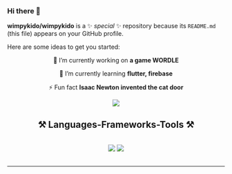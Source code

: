 ### Hi there 👋

**wimpykido/wimpykido** is a ✨ _special_ ✨ repository because its `README.md` (this file) appears on your GitHub profile.

Here are some ideas to get you started:
<div align="center">
 
 🔭 I’m currently working on **a game WORDLE**
 
 🌱 I’m currently learning **flutter, firebase**

⚡ Fun fact **Isaac Newton invented the cat door**

 </div>

 <div align="center"> 
  <a href="https://www.linkedin.com/in/eliso-saladze-45892622a/" target="_blank">
    <img src="https://img.shields.io/badge/LinkedIn-0077B5?style=for-the-badge&logo=linkedin&logoColor=white" target="_blank" />
  </a>
<!--   <a href="https://salesp07.github.io" target="_blank">
     <img src="https://img.shields.io/badge/Portfolio-FF5722?style=for-the-badge&logo=todoist&logoColor=white" target="_blank" />
  </a> -->
</div>

<h2 align="center">⚒️ Languages-Frameworks-Tools ⚒️</h2>
<br/>
<div align="center">
    <img src="https://skillicons.dev/icons?i=react,mui,html,css,vscode,github,tailwind,git" />
    <img src="https://skillicons.dev/icons?i=javascript,typescript,cpp,java,nextjs" /><br>
</div>

<br/>
<hr/>
